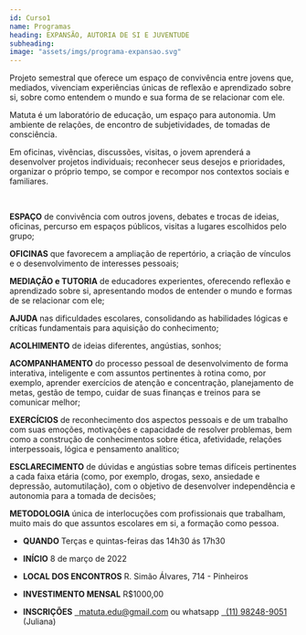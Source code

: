 ```yaml
---
id: Curso1
name: Programas
heading: EXPANSÃO, AUTORIA DE SI E JUVENTUDE
subheading: 
image: "assets/imgs/programa-expansao.svg"
---
```


Projeto semestral que oferece um espaço de convivência entre jovens que, mediados, vivenciam experiências únicas de reflexão e aprendizado sobre si, sobre como entendem o mundo e sua forma de se relacionar com ele.

Matuta é um laboratório de educação, um espaço para autonomia. Um ambiente de relações, de encontro de subjetividades, de tomadas de consciência.

Em oficinas, vivências, discussões, visitas, o jovem aprenderá a desenvolver projetos individuais; reconhecer seus desejos e prioridades, organizar o próprio tempo, se compor e recompor nos contextos sociais e familiares. 

⠀


**ESPAÇO** de convivência com outros jovens, debates e trocas de ideias, oficinas, percurso em espaços públicos, visitas a lugares escolhidos pelo grupo;

**OFICINAS** que favorecem a ampliação de repertório, a criação de vínculos e o desenvolvimento de interesses pessoais;

**MEDIAÇÃO e TUTORIA** de educadores experientes, oferecendo reflexão e aprendizado sobre si, apresentando modos de entender o mundo e formas de se relacionar com ele;

**AJUDA** nas dificuldades escolares, consolidando as habilidades lógicas e críticas fundamentais para aquisição do conhecimento;

**ACOLHIMENTO** de ideias diferentes, angústias, sonhos;

**ACOMPANHAMENTO** do processo pessoal de desenvolvimento de forma interativa, inteligente e com assuntos pertinentes à rotina como, por exemplo, aprender exercícios de atenção e concentração, planejamento de metas, gestão de tempo, cuidar de suas finanças e treinos para se comunicar melhor;

**EXERCÍCIOS** de reconhecimento dos aspectos pessoais e de um trabalho com suas emoções, motivações e capacidade de resolver problemas, bem como a construção de conhecimentos sobre ética, afetividade, relações interpessoais, lógica e pensamento analítico;

**ESCLARECIMENTO** de dúvidas e angústias sobre temas difíceis pertinentes a cada faixa etária (como, por exemplo, drogas, sexo, ansiedade e depressão, automutilação), com o objetivo de desenvolver independência e autonomia para a tomada de decisões;

**METODOLOGIA** única de interlocuções com profissionais que trabalham, muito mais do que assuntos escolares em si, a formação como pessoa.


- **QUANDO** Terças e quintas-feiras das 14h30 ás 17h30

- **INÍCIO** 8 de março de 2022

- **LOCAL DOS ENCONTROS** R. Simão Álvares, 714 - Pinheiros

- **INVESTIMENTO MENSAL** R$1000,00 

- **INSCRIÇÕES** <a href="mailto:matuta.edu@gmail.com"> &nbsp; matuta.edu@gmail.com </a> ou whatsapp <a href="https://wa.me/5511996785312?text=Olá,%20entro%20em%20contato%20sobre%20a%20matuta"> &nbsp; (11) 98248-9051 </a> (Juliana)